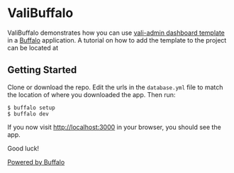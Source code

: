 # ValiBuffalo

ValiBuffalo demonstrates how you can use [vali-admin dashboard template](https://pratikborsadiya.in/vali-admin/) in a [Buffalo](https://gobuffalo.io/en) application. A tutorial on how to add the template to the project can be located at 

## Getting Started

Clone or download the repo. Edit the urls in the `database.yml` file to match the location of where you downloaded the app. Then run:
```
$ buffalo setup
$ buffalo dev
```

If you now visit [http://localhost:3000](http://localhost:3000) in your browser, you should see the app.

Good luck!

[Powered by Buffalo](http://gobuffalo.io)
